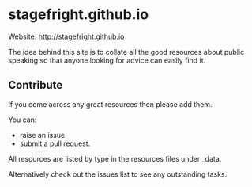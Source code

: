 stagefright.github.io
=====================

Website: http://stagefright.github.io

The idea behind this site is to collate all the good resources about public speaking so that anyone looking for advice can easily find it.

Contribute
----------
If you come across any great resources then please add them.

You can:
- raise an issue
- submit a pull request.

All resources are listed by type in the resources files under _data.

Alternatively check out the issues list to see any outstanding tasks.
